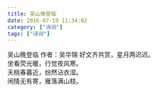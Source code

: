 ```yaml
---
title: 吴山晚登临
date: 2016-07-19 11:34:02
category: ["诗词"]
tags: ["诗词"]
---
```

吴山晚登临
作者：吴华锦
好文齐共赏，星月两迟迟。   
坐看荧光暖，行觉夜风寒。   
夭桃春暮近，纷然沾衣湿。   
闲情无有寄，雁落满山枝。